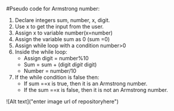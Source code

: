 #Pseudo code for Armstrong number:

1. Declare integers sum, number, x, digit.
2. Use x to get the input from the user.
3. Assign x to variable number(x=number)
4. Assign the variable sum as 0 (sum =0)
5. Assign while loop with a condition number>0
6. Inside the while loop:
   * Assign digit = number%10
   * Sum = sum + (digit *digit* digit)
   * Number = number/10
8. If the while condition is false then:
   * If sum ==x is true, then it is an Armstrong number.
   * If the sum ==x is false, then it is not an Armstrong number.
   
![Alt text]("enter image url of repositoryhere")
